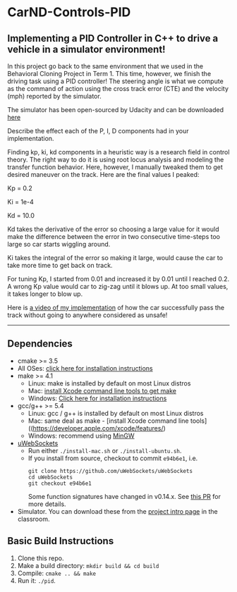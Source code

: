 # CarND-Controls-PID

Implementing a PID Controller in C++ to drive a vehicle in a simulator environment!
---

In this project go back to the same environment that we used in the Behavioral Cloning Project in Term 1. This time, however, we finish the driving task using a PID controller! The steering angle is what we compute as the command of action using the cross track error (CTE) and the velocity (mph) reported by the simulator.

The simulator has been open-sourced by Udacity and can be downloaded [here](https://github.com/udacity/self-driving-car-sim/releases)

Describe the effect each of the P, I, D components had in your implementation.

Finding kp, ki, kd components in a heuristic way is a research field in control theory. The right way to do it is using root locus analysis and modeling the transfer function behavior. Here, however, I manually tweaked them to get desired maneuver on the track.
Here are the final values I peaked:

Kp = 0.2

Ki = 1e-4

Kd = 10.0

Kd takes the derivative of the error so choosing a large value for it would make the difference between the error in two consecutive time-steps too large so car starts wiggling around.

Ki takes the integral of the error so making it large, would cause the car to take more time to get back on track.

For tuning Kp, I started from 0.01 and increased it by 0.01 until I reached 0.2. A wrong Kp value would car to zig-zag until it blows up. At too small values, it takes longer to blow up.

Here is [a video of my implementation](https://youtu.be/utynFMySkL4) of how the car successfully pass the track without going to anywhere considered as unsafe!


---
## Dependencies

* cmake >= 3.5
 * All OSes: [click here for installation instructions](https://cmake.org/install/)
* make >= 4.1
  * Linux: make is installed by default on most Linux distros
  * Mac: [install Xcode command line tools to get make](https://developer.apple.com/xcode/features/)
  * Windows: [Click here for installation instructions](http://gnuwin32.sourceforge.net/packages/make.htm)
* gcc/g++ >= 5.4
  * Linux: gcc / g++ is installed by default on most Linux distros
  * Mac: same deal as make - [install Xcode command line tools]((https://developer.apple.com/xcode/features/)
  * Windows: recommend using [MinGW](http://www.mingw.org/)
* [uWebSockets](https://github.com/uWebSockets/uWebSockets)
  * Run either `./install-mac.sh` or `./install-ubuntu.sh`.
  * If you install from source, checkout to commit `e94b6e1`, i.e.
    ```
    git clone https://github.com/uWebSockets/uWebSockets
    cd uWebSockets
    git checkout e94b6e1
    ```
    Some function signatures have changed in v0.14.x. See [this PR](https://github.com/udacity/CarND-MPC-Project/pull/3) for more details.
* Simulator. You can download these from the [project intro page](https://github.com/udacity/self-driving-car-sim/releases) in the classroom.

## Basic Build Instructions

1. Clone this repo.
2. Make a build directory: `mkdir build && cd build`
3. Compile: `cmake .. && make`
4. Run it: `./pid`.
